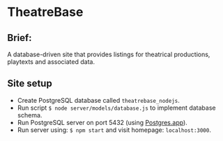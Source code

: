 TheatreBase
=================


Brief:
-------

A database-driven site that provides listings for theatrical productions, playtexts and associated data.


Site setup
-------

- Create PostgreSQL database called `theatrebase_nodejs`.
- Run script `$ node server/models/database.js` to implement database schema.
- Run PostgreSQL server on port 5432 (using [Postgres.app](http://postgresapp.com/)).
- Run server using: `$ npm start` and visit homepage: `localhost:3000`.

